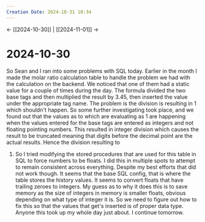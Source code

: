 ```yaml
---
Creation Date: 2024-10-31 10:34
---
```


<- [[2024-10-30]] | [[2024-11-01]]  ->

# 2024-10-30
So Sean and I ran into some problems with SQL today. Earlier in the month I made
the molar ratio calculation table to handle the problem we had with the
calculation on the backend. We noticed that one of them had a static value for a
couple of times during the day. The formula divided the two base tags and then
multiplied the result by 3.45, then inserted the value under the appropriate tag
name. The problem is the division is resulting in 1 which shouldn't happen. So
some further investigating took place, and we found out that the values as to
which are evaluating as 1 are happening when the values entered for the base
tags are entered as integers and not floating pointing numbers. This resulted in
integer division which causes the result to be truncated meaning that digits
before the decimal point are the actual results. Hence the division resulting to
1. So I tried modifying the stored procedures that are used for this table in
SQL to force numbers to be floats. I did this in multiple spots to attempt to
remain consistent across everything. Despite my best efforts that did not work
though. It seems that the base SQL config, that is where the table stores the
history values. It seems to convert floats that have trailing zeroes to
integers. My guess as to why it does this is to save memory as the size of
integers in memory is smaller floats, obvious depending on what type of integer
it is. So we need to figure out how to fix this so that the values that get's
inserted is of proper data type. Anyone this took up my whole day just about. I
continue tomorrow.
